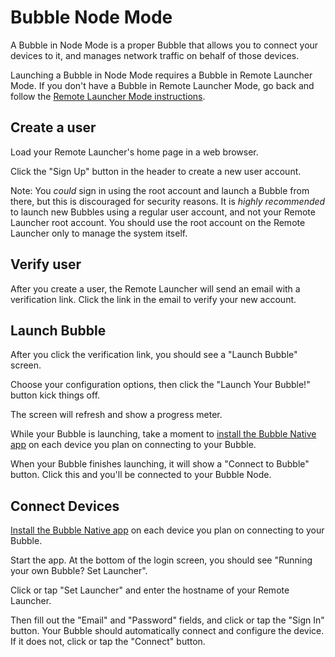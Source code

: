 # Bubble Node Mode
A Bubble in Node Mode is a proper Bubble that allows you to connect your devices to it, and manages network traffic
on behalf of those devices.

Launching a Bubble in Node Mode requires a Bubble in Remote Launcher Mode. If you don't have
a Bubble in Remote Launcher Mode, go back and follow the [Remote Launcher Mode instructions](remote-launcher.md).

## Create a user
Load your Remote Launcher's home page in a web browser.

Click the "Sign Up" button in the header to create a new user account.

Note: You *could* sign in using the root account and launch a Bubble from there, but this is discouraged for security reasons.
It is *highly recommended* to launch new Bubbles using a regular user account, and not your Remote Launcher root account.
You should use the root account on the Remote Launcher only to manage the system itself.

## Verify user
After you create a user, the Remote Launcher will send an email with a verification link.
Click the link in the email to verify your new account.

## Launch Bubble
After you click the verification link, you should see a "Launch Bubble" screen.

Choose your configuration options, then click the "Launch Your Bubble!" button kick things off.

The screen will refresh and show a progress meter.

While your Bubble is launching, take a moment to
[install the Bubble Native app](https://support.getbubblenow.com/hc/en-us/articles/360050801634-Connect-a-device-to-your-Bubble)
on each device you plan on connecting to your Bubble.

When your Bubble finishes launching, it will show a "Connect to Bubble" button. Click this and you'll be connected
to your Bubble Node.

## Connect Devices
[Install the Bubble Native app](https://support.getbubblenow.com/hc/en-us/articles/360050801634-Connect-a-device-to-your-Bubble)
on each device you plan on connecting to your Bubble.

Start the app. At the bottom of the login screen, you should see "Running your own Bubble? Set Launcher".

Click or tap "Set Launcher" and enter the hostname of your Remote Launcher.

Then fill out the "Email" and "Password" fields, and click or tap the "Sign In" button.
Your Bubble should automatically connect and configure the device. If it does not, click or tap the "Connect" button.
